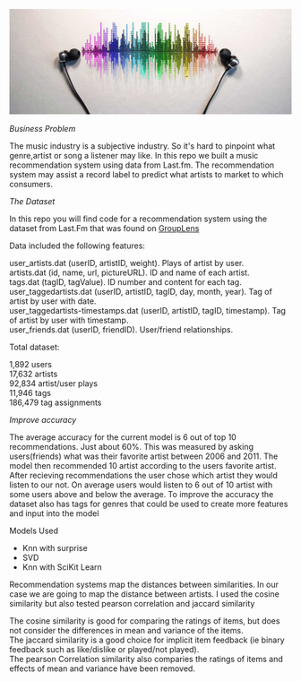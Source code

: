 ![alt text](Images/music-recommendation-challenge.jpg)

*Business Problem*

The music industry is a subjective industry. So it's hard to pinpoint what genre,artist or song a listener may like. In this repo we built a music recommendation system using data from Last.fm. The recommendation system may assist a record label to predict what artists to market to which consumers.


*The Dataset*

In this repo you will find code for a recommendation system using the dataset from Last.Fm that was found on [GroupLens](https://grouplens.org/datasets/hetrec-2011/)

Data included the following features: <br />

user_artists.dat (userID, artistID, weight). Plays of artist by user. <br />
artists.dat (id, name, url, pictureURL). ID and name of each artist. <br />
tags.dat (tagID, tagValue). ID number and content for each tag. <br />
user_taggedartists.dat (userID, artistID, tagID, day, month, year). Tag of artist by user with date. <br />
user_taggedartists-timestamps.dat (userID, artistID, tagID, timestamp). Tag of artist by user with timestamp. <br />
user_friends.dat (userID, friendID). User/friend relationships. <br />

Total dataset:<br />

1,892 users<br />
17,632 artists<br />
92,834 artist/user plays<br />
11,946 tags<br />
186,479 tag assignments<br />


*Improve accuracy*

The average accuracy for the current model is 6 out of top 10 recommendations. Just about 60%. This was measured by asking users(friends) what was their favorite artist between 2006 and 2011. The model then recommended 10 artist according to the users favorite artist. After recieving recommendations the user chose which artist they would listen to our not. On average users would listen to 6 out of 10 artist with some users above and below the average. To improve the accuracy the dataset also has tags for genres that could be used to create more features and input into the model

Models Used
- Knn with surprise
- SVD
- Knn with SciKit Learn

Recommendation systems map the distances between similarities. In our case we are going to map the distance between artists. I used the cosine similarity but also tested pearson correlation and jaccard similarity

The cosine similarity is good for comparing the ratings of items, but does not consider the differences in mean and variance of the items. <br />
The jaccard similarity is a good choice for implicit item feedback (ie binary feedback such as like/dislike or played/not played). <br />
The pearson Correlation similarity also comparies the ratings of items and effects of mean and variance have been removed. <br />
